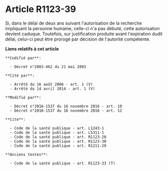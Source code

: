 # Article R1123-39

Si, dans le délai de deux ans suivant l'autorisation de la recherche impliquant la personne humaine, celle-ci n'a pas débuté,
cette autorisation devient caduque. Toutefois, sur justification produite avant l'expiration dudit délai, celui-ci peut être
prorogé par décision de l'autorité compétente.

**Liens relatifs à cet article**

	**Codifié par**:

	  - Décret n°2003-462 du 21 mai 2003

	**Cité par**:

	  - Arrêté du 16 août 2006 - art. 1 (V)
	  - Arrêté du 14 avril 2014 - art. 1 (V)

	**Modifié par**:

	  - Décret n°2016-1537 du 16 novembre 2016 - art. 10
	  - Décret n°2016-1537 du 16 novembre 2016 - art. 12

	**Cite**:

	  - Code de la santé publique - art. L1243-1
	  - Code de la santé publique - art. L5311-1
	  - Code de la santé publique - art. R1123-20
	  - Code de la santé publique - art. R1123-30
	  - Code de la santé publique - art. R1211-29

	**Anciens textes**:

	  - Code de la santé publique - art. R1123-33 (T)
